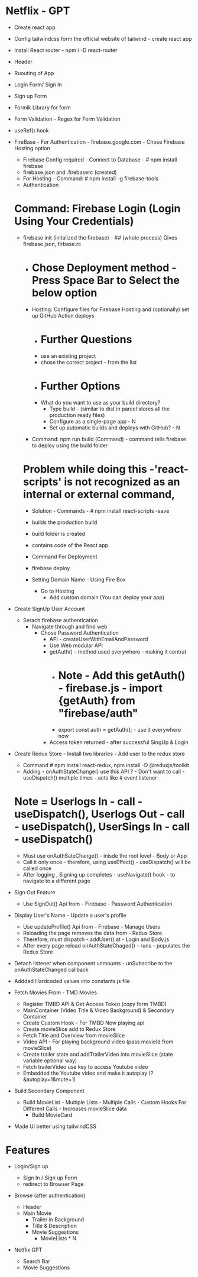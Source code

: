 # Netflix - GPT 

- Create react app
- Config tailwindcss form the official website of tailwind - create react app 
- Install React router - npm i -D react-router
- Header
- Ruouting of App
- Login Form/ Sign In
- Sign up Form
- Formik Library for form 
- Form Validation - Regex for Form Validation
- useRef() hook
- FireBase - For Authentication - firebase.google.com - Chose Firebase Hosting option
    - Firebase Config required - Connect to Database - # npm install firebase
    - firebase.json and .firebaserc (created)
    - For Hosting - Command: # npm install -g firebase-tools
    - Authentication 
    # Command: Firebase Login (Login Using Your Credentials)
    - firebase init (initalized the firebase) - ## (whole process) Gives firebase.json, firbase.rc 
        - # Chose Deployment method - Press Space Bar to Select the below option 
        -  Hosting: Configure files for Firebase Hosting and (optionally) set up GitHub Action deploys
            - # Further Questions 
            - use an existing project 
            - chose the correct project - from the list 
            - # Further Options 
            - What do you want to use as your build directory?
                - Type build  - (similar to dist in parcel stores all the production ready files)
                - Configure as a single-page app - N
                - Set up automatic builds and deploys with GitHub? - N 

        - Command: npm run build (Command) - command tells firebase to deploy using the build folder 
        # Problem while doing this -'react-scripts' is not recognized as an internal or external command,
        - Solution - Commands - # npm install react-scripts -save 
        - builds the production build 
        - build folder is created 
        - contains code of the React app 

        - Command For Deployment 
         - firebase deploy

        - Setting Domain Name - Using Fire Box 
            - Go to Hosting 
                - Add custom domain (You can deploy your app)

- Create SignUp User Account
    - Serach firebase authentication 
        - Navigate through and find web 
            - Chose Password Authentication
                - API - createUserWithEmailAndPassword
                - Use Web modular API
                - getAuth() - method used everywhere - making it central
                    - # Note - Add this getAuth() - firebase.js - import {getAuth} from "firebase/auth"
                    - export const auth = getAuth(); - use it everywhere now
                - Access token returned - after successful SingUp & Login
                
- Create Redux Store - Install two libraries - Add user to the redux store
    - Command # npm install react-redux, npm install -D @reduxjs/toolkit
    - Adding - onAuthStateChange() use this API ? - Don't want to call - useDispatch() multiple times - acts like # event listener
    # Note = Userlogs In - call - useDispatch(), Userlogs Out - call - useDispatch(), UserSings In - call - useDispatch()
    - Must use onAuthSateChange() - inisde the root level - Body or App
    - Call it only once - therefore, using useEffect() - useDispatch() will be called once
    - After logging , Signing up completes - useNavigate() hook - to navigate to a different page

- Sign Out Feature
     - Use SignOut() Api from - Firebase - Password Authentication   

- Display User's Name - Update a user's profile
    - Use updateProfile() Api from - Firebase - Manage Users
    - Reloading the page removes the data from - Redux Store
    - Therefore, must dispatch - addUser() at - Login and Body.js 
    - After every page reload onAuthStateChaged() - runs - populates the Redux Store

- Detach listener when component unmounts - unSubscribe to the onAuthStateChanged callback
- Addded Hardcoded values into constants.js file


- Fetch Movies From - TMD Movies
    - Register TMBD API & Get Access Token (copy form TMBD)
    - MainContainer (Video Title & Video Background) & Secondary Container
    - Create Custom Hook - For TMBD Now playing api 
    - Create movieSlice add to Redux Store
    - Fetch Title and Overview from movieSlice
    - Video API - For playing background video (pass movieId from movieSlice)
    - Create trailer state and addTrailerVideo into movieSlice (state variable optional way)
    - Fetch trailerVideo use key to access Youtube video
    - Embedded the Youtube video and make it autoplay (?&autoplay=1&mute=1)

- Build Secondary Component 
    - Build MovieList - Multiple Lists - Multiple Calls - Custom Hooks For Different Calls - Increases movieSlice data
        - Build MovieCard 

- Made UI better using tailwindCSS


# Features 

- Login/Sign up 
    - Sign In / Sign up Form 
    - redirect to Browser Page 

- Browse (after authentication)
    - Header 
    - Main Movie
        - Trailer in Background 
        - Title & Description 
        - Movie Suggestions 
            - MovieLists * N

- Netflix GPT 
    - Search Bar 
    - Movie Suggestions 